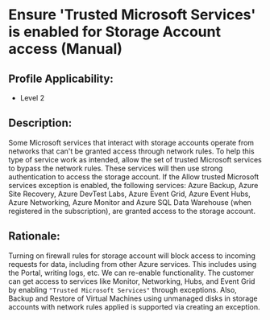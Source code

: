 # Ensure 'Trusted Microsoft Services' is enabled for Storage Account access (Manual) 

## Profile Applicability:

- Level 2

## Description:

Some Microsoft services that interact with storage accounts operate from networks that can't be granted access through network rules. To help this type of service work as intended, allow the set of trusted Microsoft services to bypass the network rules. These services will then use strong authentication to access the storage account. If the Allow trusted Microsoft services exception is enabled, the following services: Azure Backup, Azure Site Recovery, Azure DevTest Labs, Azure Event Grid, Azure Event Hubs, Azure Networking, Azure Monitor and Azure SQL Data Warehouse (when registered in the subscription), are granted access to the storage account.

## Rationale:

Turning on firewall rules for storage account will block access to incoming requests for data, including from other Azure services. This includes using the Portal, writing logs, etc. We can re-enable functionality. The customer can get access to services like Monitor, Networking, Hubs, and Event Grid by enabling `"Trusted Microsoft Services"` through exceptions. Also, Backup and Restore of Virtual Machines using unmanaged disks in storage accounts with network rules applied is supported via creating an exception.